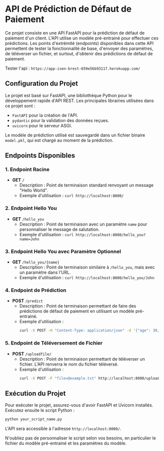 # API de Prédiction de Défaut de Paiement

Ce projet consiste en une API FastAPI pour la prédiction de défaut de paiement d'un client. L'API utilise un modèle pré-entrainé pour effectuer ces prédictions. Les points d'extrémité (endpoints) disponibles dans cette API permettent de tester la fonctionnalité de base, d'envoyer des paramètres, de téléverser un fichier, et surtout, d'obtenir des prédictions de défaut de paiement.

Tester l'api :  `https://app-isen-brest-659e56b93117.herokuapp.com/`

## Configuration du Projet

Le projet est basé sur FastAPI, une bibliothèque Python pour le développement rapide d'API REST. Les principales librairies utilisées dans ce projet sont :

- `FastAPI` pour la création de l'API.
- `pydantic` pour la validation des données reçues.
- `uvicorn` pour le serveur ASGI.

Le modèle de prédiction utilisé est sauvegardé dans un fichier binaire `model.pkl`, qui est chargé au moment de la prédiction.

## Endpoints Disponibles

### 1. Endpoint Racine

- **GET** `/`
  - Description : Point de terminaison standard renvoyant un message "Hello World".
  - Exemple d'utilisation : `curl http://localhost:8000/`

### 2. Endpoint Hello You

- **GET** `/hello_you`
  - Description : Point de terminaison avec un paramètre `name` pour personnaliser le message de salutation.
  - Exemple d'utilisation : `curl http://localhost:8000/hello_you?name=John`

### 3. Endpoint Hello You avec Paramètre Optionnel

- **GET** `/hello_you/{name}`
  - Description : Point de terminaison similaire à `/hello_you`, mais avec un paramètre dans l'URL.
  - Exemple d'utilisation : `curl http://localhost:8000/hello_you/John`

### 4. Endpoint de Prédiction

- **POST** `/predict`
  - Description : Point de terminaison permettant de faire des prédictions de défaut de paiement en utilisant un modèle pré-entrainé.
  - Exemple d'utilisation :
    ```bash
    curl -X POST -H "Content-Type: application/json" -d '{"age": 30, "job": 1, "marital": 1, "education": 2, "default": 0, "balance": 2000, "housing": 1, "loan": 0, "campaign": 2, "pdays": 15, "previous": 1, "poutcome": 1}' http://localhost:8000/predict
    ```

### 5. Endpoint de Téléversement de Fichier

- **POST** `/uploadfile/`
  - Description : Point de terminaison permettant de téléverser un fichier. L'API renverra le nom du fichier téléversé.
  - Exemple d'utilisation :
    ```bash
    curl -X POST -F "file=@example.txt" http://localhost:8000/uploadfile/
    ```

## Exécution du Projet

Pour exécuter le projet, assurez-vous d'avoir FastAPI et Uvicorn installés. Exécutez ensuite le script Python :

```bash
python your_script_name.py
```

L'API sera accessible à l'adresse `http://localhost:8000/`.

N'oubliez pas de personnaliser le script selon vos besoins, en particulier le fichier du modèle pré-entrainé et les paramètres du modèle.
